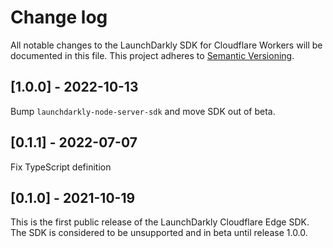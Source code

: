 Change log
================================================

All notable changes to the LaunchDarkly SDK for Cloudflare Workers will be documented in this file. This project adheres to [Semantic Versioning](https://semver.org).

## [1.0.0] - 2022-10-13
Bump `launchdarkly-node-server-sdk` and move SDK out of beta.

## [0.1.1] - 2022-07-07
Fix TypeScript definition

## [0.1.0] - 2021-10-19
This is the first public release of the LaunchDarkly Cloudflare Edge SDK. The SDK is considered to be unsupported and in beta until release 1.0.0.
